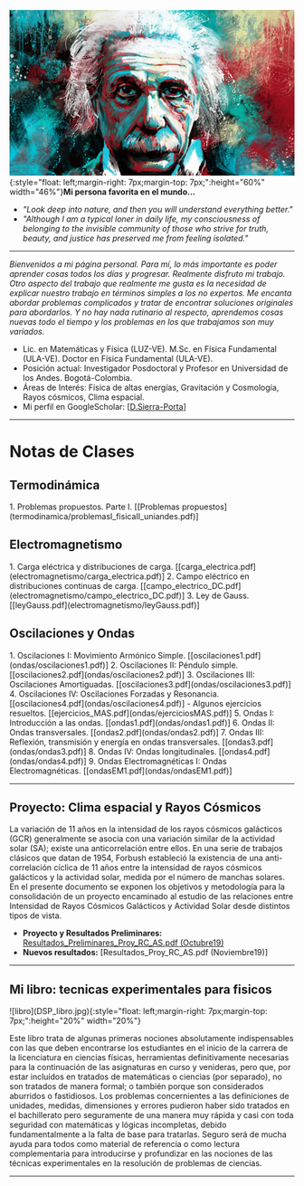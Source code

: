 ![einstein](einstein-1.jpg){:style="float: left;margin-right: 7px;margin-top: 7px;":height="60%" width="46%"}**Mi persona favorita en el mundo...** 
- _"Look deep into nature, and then you will understand everything better."_
- _"Although I am a typical loner in daily life, my consciousness of belonging to the invisible community of those who strive for truth, beauty, and justice has preserved me from feeling isolated."_

<HR>

_Bienvenidos a mi página personal. Para mí, lo más importante es poder aprender cosas todos los días y progresar. Realmente disfruto mi trabajo. Otro aspecto del trabajo que realmente me gusta es la necesidad de explicar nuestro trabajo en términos simples a los no expertos. Me encanta abordar problemas complicados y tratar de encontrar soluciones originales para abordarlos. Y no hay nada rutinario al respecto, aprendemos cosas nuevas todo el tiempo y los problemas en los que trabajamos son muy variados._

- Lic. en Matemáticas y Física (LUZ-VE). M.Sc. en Física Fundamental (ULA-VE). Doctor en Física Fundamental (ULA-VE).
- Posición actual: Investigador Posdoctoral y Profesor en Universidad de los Andes. Bogotá-Colombia.
- Áreas de Interés: Física de altas energías, Gravitación y Cosmología, Rayos cósmicos, Clima espacial.
- Mi perfil en GoogleScholar: [[D.Sierra-Porta](https://scholar.google.com.co/citations?hl=en&user=-OInFfYAAAAJ&view_op=list_works&gmla=AJsN-F7XuqTMYbq3zhhnTvkctjh0m8aA-HAWT2JE20Rk-y7YgE79tUsEMI9zUJNv_7eufdW6A4BcXODNOXgGz-4WUL4yePdvZaYexF-GJeZ_fZXGEJQ9J3o)]

<HR>

<h1>Notas de Clases</h1>
<h2>Termodinámica</h2>
1. Problemas propuestos. Parte I. [[Problemas propuestos](termodinamica/problemasI_fisicaII_uniandes.pdf)]

<h2>Electromagnetismo</h2>
1. Carga eléctrica y distribuciones de carga. [[carga_electrica.pdf](electromagnetismo/carga_electrica.pdf)]
2. Campo eléctrico en distribuciones continuas de carga. [[campo_electrico_DC.pdf](electromagnetismo/campo_electrico_DC.pdf)]
3. Ley de Gauss. [[leyGauss.pdf](electromagnetismo/leyGauss.pdf)]

<h2>Oscilaciones y Ondas</h2>
1. Oscilaciones I: Movimiento Armónico Simple. [[oscilaciones1.pdf](ondas/oscilaciones1.pdf)]
2. Oscilaciones II: Péndulo simple. [[oscilaciones2.pdf](ondas/oscilaciones2.pdf)]
3. Oscilaciones III: Oscilaciones Amortiguadas. [[oscilaciones3.pdf](ondas/oscilaciones3.pdf)]
4. Oscilaciones IV: Oscilaciones Forzadas y Resonancia. [[oscilaciones4.pdf](ondas/oscilaciones4.pdf)]
  - Algunos ejercicios resueltos. [[ejercicios_MAS.pdf](ondas/ejerciciosMAS.pdf)]
5. Ondas I: Introducción a las ondas. [[ondas1.pdf](ondas/ondas1.pdf)]
6. Ondas II: Ondas transversales. [[ondas2.pdf](ondas/ondas2.pdf)]
7. Ondas III: Reflexión, transmisión y energía en ondas transversales. [[ondas3.pdf](ondas/ondas3.pdf)]
8. Ondas IV: Ondas longitudinales. [[ondas4.pdf](ondas/ondas4.pdf)]
9. Ondas Electromagnéticas I: Ondas Electromagnéticas. [[ondasEM1.pdf](ondas/ondasEM1.pdf)]

<HR>

<h2>Proyecto: Clima espacial y Rayos Cósmicos</h2>

La variación de 11 años en la intensidad de los rayos cósmicos galácticos (GCR) generalmente se asocia con una variación similar de la actividad solar (SA); existe una anticorrelación entre ellos. En una serie de trabajos clásicos que datan de 1954, Forbush estableció la existencia de una anti-correlación cíclica de 11 años entre la intensidad de rayos cósmicos galácticos y la actividad solar, medida por el número de manchas solares. En el presente documento se exponen los objetivos y metodología para la consolidación de un proyecto encaminado al estudio de las relaciones entre Intensidad de Rayos Cósmicos Galácticos y Actividad Solar desde distintos tipos de vista.

- **Proyecto y Resultados Preliminares:** [Resultados_Preliminares_Proy_RC_AS.pdf (Octubre19)](rayos_cosmicos/Resultados_Preliminares_Proy_RC_AS.pdf)
- **Nuevos resultados:** [Resultados_Proy_RC_AS.pdf (Noviembre19)]

<HR>
  
<h2>Mi libro: tecnicas experimentales para fisicos</h2>
![libro](DSP_libro.jpg){:style="float: left;margin-right: 7px;margin-top: 7px;":height="20%" width="20%"}

Este libro trata de algunas primeras nociones absolutamente indispensables con las que deben encontrarse los estudiantes en el inicio de la carrera de la licenciatura en ciencias físicas, herramientas definitivamente necesarias para la continuación de las asignaturas en curso y venideras, pero que, por estar incluídos en tratados de matemáticas o ciencias (por separado), no son tratados de manera formal; o también porque son considerados aburridos o fastidiosos. Los problemas concernientes a las definiciones de unidades, medidas, dimensiones y errores pudieron haber sido tratados en el bachillerato pero seguramente de una manera muy rápida y casi con toda seguridad con matemáticas y lógicas incompletas, debido fundamentalmente a la falta de base para tratarlas. Seguro será de mucha ayuda para todos como material de referencia o como lectura complementaria para introducirse y profundizar en las nociones de las técnicas experimentales en la resolución de problemas de ciencias.

<HR>
